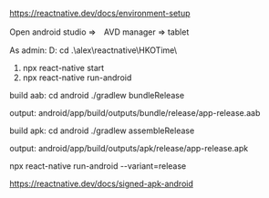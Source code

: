 https://reactnative.dev/docs/environment-setup


Open android studio =>　AVD manager => tablet

As admin:
D:
cd .\alex\reactnative\HKOTime\

1. npx react-native start
2. npx react-native run-android

build aab:
cd android
./gradlew bundleRelease

output: android/app/build/outputs/bundle/release/app-release.aab

build apk:
cd android
./gradlew assembleRelease

output: android/app/build/outputs/apk/release/app-release.apk


npx react-native run-android --variant=release

https://reactnative.dev/docs/signed-apk-android

